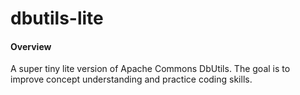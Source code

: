 # dbutils-lite

#### Overview
A super tiny lite version of Apache Commons DbUtils. The goal is to improve concept understanding and practice coding skills.